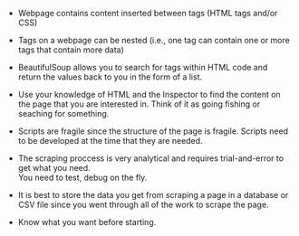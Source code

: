 * Webpage contains content inserted between tags (HTML tags and/or CSS)

* Tags on a webpage can be nested (i.e., one tag can contain one or more tags that contain more data)

* BeautifulSoup allows you to search for tags within HTML code and return the values back to you in the form of a list. 

* Use your knowledge of HTML and the Inspector to find the content on the page that you are interested in. 
	Think of it as going fishing or seaching for something. 

* Scripts are fragile since the structure of the page is fragile. Scripts need to be developed at the time that they are needed. 

* The scraping proccess is very analytical and requires trial-and-error to get what you need.  
	You need to test, debug on the fly. 

* It is best to store the data you get from scraping a page in a database or CSV file since you went through all of the work to scrape the page. 

* Know what you want before starting. 

